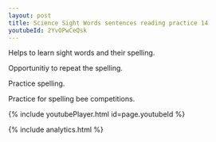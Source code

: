 ```yaml
---
layout: post
title: Science Sight Words sentences reading practice 14
youtubeId: 2YvOPwCeQsk
---
```

 
 
Helps to learn sight words and their spelling.

Opportunitiy to repeat the spelling. 

Practice spelling. 
 
Practice for spelling bee competitions. 
 
{% include youtubePlayer.html id=page.youtubeId %}
 
 
{% include analytics.html %}